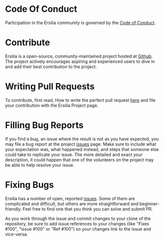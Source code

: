 # Code Of Conduct
Participation in the Ersilia community is governed by the [Code of Conduct](https://github.com/ersilia-os/ersilia/blob/master/CODE_OF_CONDUCT.md).

# Contribute
Ersilia is a open-source, community-maintained project hosted at [Github](https://github.com/ersilia-os/ersilia). The project actively encourages aspiring and experienced users to dive in and add their best contribution to the project.

# Writing Pull Requests
To contribute, first read, How to write the perfect pull request [here](http://blog.jaraco.com/how-to-write-perfect-pull-request/) and file your contribution with the Ersilia Project page.

# Filling Bug Reports
If you find a bug, an issue where the result is not as you have expected, you may file a bug report at the project [issues](https://github.com/ersilia-os/ersilia/issues) page. Make sure to include what your expectation was, what happened instead, and steps that someone else could take to replicate your issue. The more detailed and exact your description, it could happen that one of the volunteers on the project may be able to help resolve your issue.

# Fixing Bugs
Ersilia has a number of open, reported [issues](https://github.com/ersilia-os/ersilia/issues). Some of them are complicated and difficult, but others are more straightforward and beginner-friendly. Feel free to find one that you think you can solve and submit PR.

As you work through the issue and commit changes to your clone of the repository, be sure to add issue references to your changes (like "Fixes #100", "issue #100" or "Ref #100") so your changes link to the issue and vice-versa.
